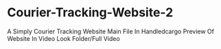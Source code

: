 # Courier-Tracking-Website-2
A Simply Courier Tracking Website
Main File In Handledcargo
Preview Of Website In Video Look Folder/Full Video
